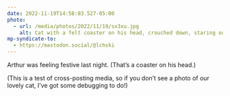 ```yaml
---
date: 2022-11-19T14:58:03.527-05:00
photo:
  - url: /media/photos/2022/11/19/sx3xu.jpg
    alt: Cat with a felt coaster on his head, crouched down, staring out of the frame.
mp-syndicate-to:
  - https://mastodon.social/@lchski
---
```

Arthur was feeling festive last night. (That’s a coaster on his head.)

(This is a test of cross-posting media, so if you don’t see a photo of our lovely cat, I’ve got some debugging to do!)
